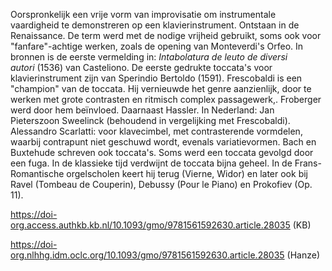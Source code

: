 Oorspronkelijk een vrije vorm van improvisatie om instrumentale vaardigheid te demonstreren op een klavierinstrument. Ontstaan in de Renaissance.
De term werd met de nodige vrijheid gebruikt, soms ook voor "fanfare"-achtige werken, zoals de opening van Monteverdi's Orfeo.
In bronnen is de eerste vermelding in: _Intabolatura de leuto de diversi autori_ (1536) van Casteliono. De eerste gedrukte toccata's voor klavierinstrument zijn van Sperindio Bertoldo (1591).
Frescobaldi is een "champion" van de toccata. Hij vernieuwde het genre aanzienlijk, door te werken met grote contrasten en ritmisch complex passagewerk,.
Froberger werd door hem beïnvloed.
Daarnaast Hassler.
In Nederland: Jan Pieterszoon Sweelinck (behoudend in vergelijking met Frescobaldi).
Alessandro Scarlatti: voor klavecimbel, met contrasterende vormdelen, waarbij contrapunt niet geschuwd wordt, evenals variatievormen.
Bach en Buxtehude schreven ook toccata's. Soms werd een toccata gevolgd door een fuga.
In de klassieke tijd verdwijnt de toccata bijna geheel.
In de Frans-Romantische orgelscholen keert hij terug (Vierne, Widor) en later ook bij Ravel (Tombeau de Couperin), Debussy (Pour le Piano) en Prokofiev (Op. 11).

https://doi-org.access.authkb.kb.nl/10.1093/gmo/9781561592630.article.28035 (KB)

https://doi-org.nlhhg.idm.oclc.org/10.1093/gmo/9781561592630.article.28035 (Hanze)
